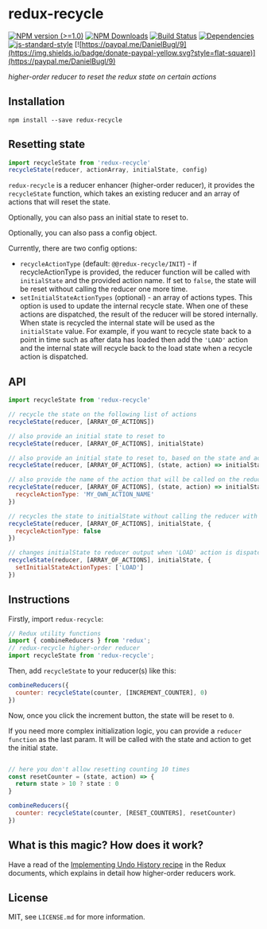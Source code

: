 # redux-recycle

[![NPM version (>=1.0)](https://img.shields.io/npm/v/redux-recycle.svg?style=flat-square)](https://www.npmjs.com/package/redux-recycle) [![NPM Downloads](https://img.shields.io/npm/dm/redux-recycle.svg?style=flat-square)](https://www.npmjs.com/package/redux-recycle) [![Build Status](https://img.shields.io/travis/omnidan/redux-recycle/master.svg?style=flat-square)](https://travis-ci.org/omnidan/redux-recycle) [![Dependencies](https://img.shields.io/david/omnidan/redux-recycle.svg?style=flat-square)](https://david-dm.org/omnidan/redux-recycle) [![js-standard-style](https://img.shields.io/badge/code%20style-standard-brightgreen.svg?style=flat-square)](http://standardjs.com/) [![https://paypal.me/DanielBugl/9](https://img.shields.io/badge/donate-paypal-yellow.svg?style=flat-square)](https://paypal.me/DanielBugl/9)

_higher-order reducer to reset the redux state on certain actions_


## Installation

```
npm install --save redux-recycle
```

## Resetting state

```js
import recycleState from 'redux-recycle'
recycleState(reducer, actionArray, initialState, config)
```

`redux-recycle` is a reducer enhancer (higher-order reducer), it provides the
`recycleState` function, which takes an existing reducer and an array of
actions that will reset the state.

Optionally, you can also pass an initial
state to reset to.

Optionally, you can also pass a config object.

Currently, there are two config options:

- `recycleActionType` (default: `@@redux-recycle/INIT`) - if recycleActionType is provided, the reducer function will be called with `initialState` and the provided action name. If set to `false`, the state will be reset without calling the reducer one more time.
- `setInitialStateActionTypes` (optional) - an array of actions types. This option is used to update the internal recycle state. When one of these actions are dispatched, the result of the reducer will be stored internally. When state is recycled the internal state will be used as the `initialState` value. For example, if you want to recycle state back to a point in time such as after data has loaded then add the `'LOAD'` action and the internal state will recycle back to the load state when a recycle action is dispatched.


## API

```js
import recycleState from 'redux-recycle'

// recycle the state on the following list of actions
recycleState(reducer, [ARRAY_OF_ACTIONS])

// also provide an initial state to reset to
recycleState(reducer, [ARRAY_OF_ACTIONS], initialState)

// also provide an initial state to reset to, based on the state and action passed
recycleState(reducer, [ARRAY_OF_ACTIONS], (state, action) => initialState)

// also provide the name of the action that will be called on the reducer when recycling it
recycleState(reducer, [ARRAY_OF_ACTIONS], (state, action) => initialState, {
  recycleActionType: 'MY_OWN_ACTION_NAME'
})

// recycles the state to initialState without calling the reducer with any action
recycleState(reducer, [ARRAY_OF_ACTIONS], initialState, {
  recycleActionType: false
})

// changes initialState to reducer output when 'LOAD' action is dispatched
recycleState(reducer, [ARRAY_OF_ACTIONS], initialState, {
  setInitialStateActionTypes: ['LOAD']
})
```


## Instructions

Firstly, import `redux-recycle`:

```js
// Redux utility functions
import { combineReducers } from 'redux';
// redux-recycle higher-order reducer
import recycleState from 'redux-recycle';
```

Then, add `recycleState` to your reducer(s) like this:

```js
combineReducers({
  counter: recycleState(counter, [INCREMENT_COUNTER], 0)
})
```

Now, once you click the increment button, the state will be reset to `0`.

If you need more complex initialization logic, you can provide a `reducer function` as the last param. It will be called with the state and action to get the initial state.

```js

// here you don't allow resetting counting 10 times
const resetCounter = (state, action) => {
  return state > 10 ? state : 0
}

combineReducers({
  counter: recycleState(counter, [RESET_COUNTERS], resetCounter)
})
```


## What is this magic? How does it work?

Have a read of the [Implementing Undo History recipe](http://redux.js.org/docs/recipes/ImplementingUndoHistory.html)
in the Redux documents, which explains in detail how higher-order reducers work.


## License

MIT, see `LICENSE.md` for more information.
